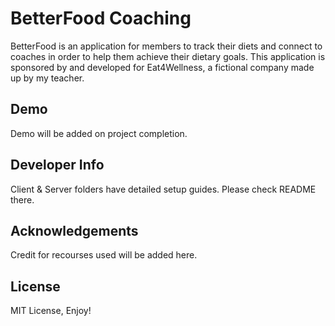 # BetterFood Coaching

BetterFood is an application for members to track their diets and connect to coaches in order to help them achieve their dietary goals. This application is sponsored by and developed for Eat4Wellness, a fictional company made up by my teacher. 


Demo
--

Demo will be added on project completion.

Developer Info
--

Client & Server folders have detailed setup guides. Please check README there.

Acknowledgements
--

Credit for recourses used will be added here. 

License 
--

MIT License, Enjoy!
